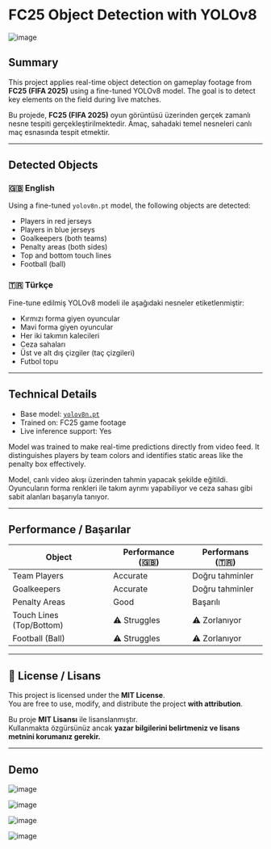 # FC25 Object Detection with YOLOv8

![image](https://github.com/user-attachments/assets/ef0a46ea-1bf3-4495-8151-ff0f59c7b8a8)

## Summary

This project applies real-time object detection on gameplay footage from **FC25 (FIFA 2025)** using a fine-tuned YOLOv8 model. The goal is to detect key elements on the field during live matches.

Bu projede, **FC25 (FIFA 2025)** oyun görüntüsü üzerinden gerçek zamanlı nesne tespiti gerçekleştirilmektedir. Amaç, sahadaki temel nesneleri canlı maç esnasında tespit etmektir.

---

## Detected Objects

### 🇬🇧 English
Using a fine-tuned `yolov8n.pt` model, the following objects are detected:
- Players in red jerseys
- Players in blue jerseys
- Goalkeepers (both teams)
- Penalty areas (both sides)
- Top and bottom touch lines
- Football (ball)

### 🇹🇷 Türkçe
Fine-tune edilmiş YOLOv8 modeli ile aşağıdaki nesneler etiketlenmiştir:
- Kırmızı forma giyen oyuncular  
- Mavi forma giyen oyuncular  
- Her iki takımın kalecileri  
- Ceza sahaları  
- Üst ve alt dış çizgiler (taç çizgileri)  
- Futbol topu

---

## Technical Details

- Base model: [`yolov8n.pt`](https://github.com/ultralytics/ultralytics)
- Trained on: FC25 game footage
- Live inference support: Yes

Model was trained to make real-time predictions directly from video feed. It distinguishes players by team colors and identifies static areas like the penalty box effectively.

Model, canlı video akışı üzerinden tahmin yapacak şekilde eğitildi. Oyuncuların forma renkleri ile takım ayrımı yapabiliyor ve ceza sahası gibi sabit alanları başarıyla tanıyor.

---

## Performance / Başarılar

| Object               | Performance (🇬🇧)     | Performans (🇹🇷)       |
|----------------------|------------------------|-------------------------|
| Team Players         | Accurate             | Doğru tahminler       |
| Goalkeepers          | Accurate             | Doğru tahminler       |
| Penalty Areas        | Good                 | Başarılı              |
| Touch Lines (Top/Bottom) | ⚠️ Struggles       | ⚠️ Zorlanıyor           |
| Football (Ball)      | ⚠️ Struggles           | ⚠️ Zorlanıyor           |

---

## 📜 License / Lisans

This project is licensed under the **MIT License**.  
You are free to use, modify, and distribute the project **with attribution**.

Bu proje **MIT Lisansı** ile lisanslanmıştır.  
Kullanmakta özgürsünüz ancak **yazar bilgilerini belirtmeniz ve lisans metnini korumanız gerekir.**

---

## Demo

![image](https://github.com/user-attachments/assets/239125b0-88dd-41e3-b78d-33844fd28a93)

![image](https://github.com/user-attachments/assets/d214a583-5fe1-46a3-907d-1d0d1666731b)

![image](https://github.com/user-attachments/assets/07c9b2d3-de94-4921-9cf2-73d03e339c24)

![image](https://github.com/user-attachments/assets/d18ab1b1-0b3c-435d-8741-550997379cdb)
